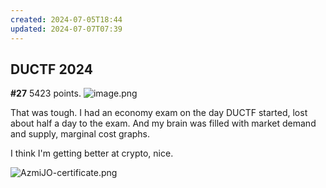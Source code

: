 ```yaml
---
created: 2024-07-05T18:44
updated: 2024-07-07T07:39
---
```


## DUCTF 2024
**#27** 5423 points.
![image.png](https://res.cloudinary.com/kumonochisanaka/image/upload/v1720344689/2024/07/111032bbdf853eabe05b261226ed6c6c.png)

That was tough.
I had an economy exam on the day DUCTF started, lost about half a day to the exam.
And my brain was filled with market demand and supply, marginal cost graphs.

I think I'm getting better at crypto, nice.

![AzmiJO-certificate.png](https://res.cloudinary.com/kumonochisanaka/image/upload/v1720352347/2024/07/54c88f770c9a032aebc49e0d49892ef9.png)
